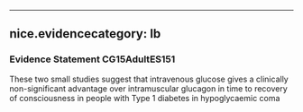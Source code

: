 
---
nice.evidencecategory: Ib
---

### Evidence Statement CG15AdultES151
These two small studies suggest that intravenous glucose gives a clinically non-significant advantage over intramuscular glucagon in time to recovery of consciousness in people with Type 1 diabetes in hypoglycaemic coma

